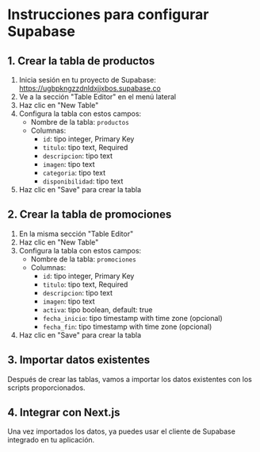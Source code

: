 # Instrucciones para configurar Supabase

## 1. Crear la tabla de productos

1. Inicia sesión en tu proyecto de Supabase: https://ugbpkngzzdnldxjjxbos.supabase.co
2. Ve a la sección "Table Editor" en el menú lateral
3. Haz clic en "New Table"
4. Configura la tabla con estos campos:
   - Nombre de la tabla: `productos`
   - Columnas:
     - `id`: tipo integer, Primary Key
     - `titulo`: tipo text, Required
     - `descripcion`: tipo text
     - `imagen`: tipo text
     - `categoria`: tipo text
     - `disponibilidad`: tipo text
5. Haz clic en "Save" para crear la tabla

## 2. Crear la tabla de promociones

1. En la misma sección "Table Editor"
2. Haz clic en "New Table"
3. Configura la tabla con estos campos:
   - Nombre de la tabla: `promociones`
   - Columnas:
     - `id`: tipo integer, Primary Key
     - `titulo`: tipo text, Required
     - `descripcion`: tipo text
     - `imagen`: tipo text
     - `activa`: tipo boolean, default: true
     - `fecha_inicio`: tipo timestamp with time zone (opcional)
     - `fecha_fin`: tipo timestamp with time zone (opcional)
4. Haz clic en "Save" para crear la tabla

## 3. Importar datos existentes

Después de crear las tablas, vamos a importar los datos existentes con los scripts proporcionados.

## 4. Integrar con Next.js

Una vez importados los datos, ya puedes usar el cliente de Supabase integrado en tu aplicación.
